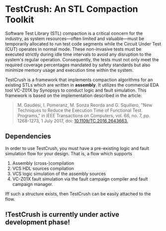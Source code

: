 # TestCrush: An STL Compaction Toolkit #

Software Test Library (STL) compaction is a critical concern for the industry, as system resources—often limited and valuable—must be temporarily allocated to run test code segments while the Circuit Under Test (CUT) operates in normal mode. These non-invasive tests must be executed strictly during idle time intervals to avoid any disruption to the system's regular operation. Consequently, the tests must not only meet the required coverage percentages mandated by safety standards but also minimize memory usage and execution time within the system.

TestCrush is a framework that implements compaction algorithms for an existing STLs which are written in **assembly**. It utilizes the commercial EDA tool VC-Z01X by Synopsys to conduct logic and fault simulation. This framework is based on the implementation described in the article:

>M. Gaudesi, I. Pomeranz, M. Sonza Reorda and G. Squillero, "New Techniques to Reduce the Execution Time of Functional Test Programs," in IEEE Transactions on Computers, vol. 66, no. 7, pp. 1268-1273, 1 July 2017, doi: [10.1109/TC.2016.2643663.](https://doi.org/10.1109/TC.2016.2643663)

## Dependencies ##

In order to use TestCrush, you must have a pre-existing logic and fault simulation flow for your design. That is, a flow which supports

1. Assembly (cross-)compilation
2. VCS HDL sources compilation
3. VCS logic simulation of the assembly sources
4. VC-Z01X fault simulation via the fault campaign compiler and fault campaign manager.

Iff such a structure exists, then TestCrush can be easily attached to the flow.

## !TestCrush is currently under active development phase! ##

